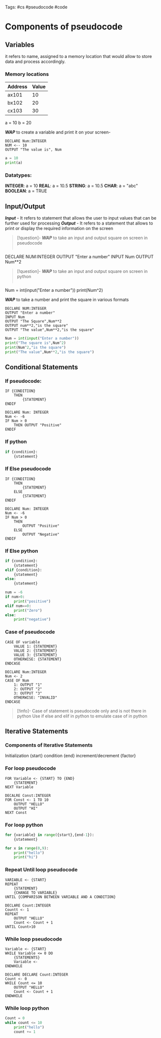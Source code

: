 Tags: #cs #pseudocode #code
# Components of pseudocode

## Variables
it refers to name, assigned to a memory location that would allow to store data and process accordingly.
### Memory locations

| Address | Value |
| ------- | ----- |
| ax101   | 10    |
| bx102   | 20    |
| cx103   | 30    |

a = 10
b = 20

***WAP*** to create a variable and print it on your screen-
```//PSEUDOCODE//
DECLARE Num:INTEGER                                      
NUM <-- 10
OUTPUT "The value is", Num
```
```Python
a = 10
print(a)
```
### Datatypes:
**INTEGER**:  a = 10
**REAL**:  a = 10.5
**STRING**:  a = 10.5
**CHAR**:  a = "abc"
**BOOLEAN**:  a = TRUE


## Input/Output
***Input*** - It refers to statement that allows the user to input values that can be further used for processing
***Output*** - It refers to a statement that allows to print or display the required information on the screen

>[!question]- ***WAP*** to take an input and output square on screen in pseudocode
>```//PSEUDOCODE//
DECLARE NUM:INTEGER
OUTPUT "Enter a number"
INPUT Num
OUTPUT Num**2

>[!question]- ***WAP*** to take an input and output square on screen in python
>```Python
Num = int(input("Enter a number"))
print(Num^2)


***WAP*** to take a number and print the square in various formats
```//PSEUDOCODE//
DECLARE NUM:INTEGER
OUTPUT "Enter a number"
INPUT Num
OUTPUT "The Square",Num**2
OUTPUT num**2,"is the square"
OUTPUT "The value",Num**2,"is the square"
```
``` Python
Num = int(input("Enter a number"))
print("The square is",Num^2)
print(Num^2,"is the square")
print("The value",Num**2,"is the square")
```

## Conditional Statements
### If pseudocode:
``` //PSEUDOCODE//
IF {CONDITION}
	THEN
		{STATEMENT}
ENDIF

DECLARE Num: INTEGER
Num <- -6
IF Num > 0 
	THEN OUTPUT "Positive"
ENDIF
```
### If python
``` python
if {condition}:
	{statement}
```
### If Else pseudocode
``` //PSEUDOCODE//
IF {CONDITION}
	THEN 
		{STATEMENT}
	ELSE
		{STATEMENT}
ENDIF

DECLARE Num: INTEGER
Num <- -6
IF Num > 0 
	THEN 
		OUTPUT "Positive"
	ELSE
		OUTPUT "Negative"
ENDIF
```
### If Else python
``` python
if {condition}:
	{statement}
elif {condition}:
	{statement}
else:
	{statement}

num = -6
if num>0:
	print("positive")
elif num==0:
	print("Zero")
else:
	print("negative")
```

### Case of pseudocode
``` //PSEUDOCODE//
CASE OF variable
	VALUE 1: {STATEMENT}
	VALUE 2: {STATEMENT}
	VALUE 3: {STATEMENT}
	OTHERWISE: {STATEMENT}
ENDCASE

DECLARE Num:INTEGER
Num <- 2
CASE OF Num
	1: OUTPUT "1"
	2: OUTPUT "2"
	3: OUTPUT "3"
	OTHERWISE: "INVALID"
ENDCASE
```

>[!info]- Case of statement is pseudocode only and is not there in python
>Use if else and elif in python to emulate case of in python




## Iterative Statements
### Components of Iterative Statements
Initialization {start}
condition {end}
increment/decrement {factor}
### For loop pseudocode
```//PSEUDOCODE//
FOR Variable <- {START} TO {END}
	{STATEMENT}
NEXT Variable

DECALRE Const:INTEGER
FOR Const <- 1 TO 10
	OUTPUT "HELLO"
	OUTPUT "HI"
NEXT Const
```
### For loop python
```python
for {variable} in range({start},{end-1}):
	{statement}

for x in range(0,9):
	print("hello")
	print("hi")
```
### Repeat Until loop pseudocode
```//PSEUDOCODE//
VARIABLE <- {START}
REPEAT
	{STATEMENT}
	{CHANGE TO VARIABLE}
UNTIL {COMPARISON BETWEEN VARIABLE AND A CONDITION}

DECLARE Count:INTEGER
Countt <- 1
REPEAT
	OUTPUT "HELLO"
	Count <- Count + 1
UNTIL Count>10
```
### While loop pseudocode
``` //PSEUDOCODE//
Variable <- {START}
WHILE Variable <= 0 DO
	{STATEMENTS}
	Variable <- 
ENDWHILE

DECLARE DECLARE Count:INTEGER
Count <- 0
WHILE Count <= 10
	OUTPUT "HELLO"
	Count <- Count + 1
ENDWHILE
```

### While loop python
``` python
Count = 0
while count <= 10
	print("hello")
	count += 1
```